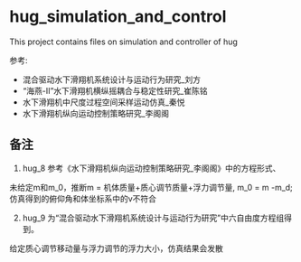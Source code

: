 # hug_simulation_and_control

This project contains files on  simulation and controller of hug

参考:

+ 混合驱动水下滑翔机系统设计与运动行为研究_刘方
+ “海燕-Ⅱ”水下滑翔机横纵摇耦合与稳定性研究_崔陈铭
+ 水下滑翔机中尺度过程空间采样运动仿真_秦悦
+ 水下滑翔机纵向运动控制策略研究_李阁阁

## 备注

1. hug_8 参考《水下滑翔机纵向运动控制策略研究_李阁阁》中的方程形式、

未给定m和m_0，推断m = 机体质量+质心调节质量+浮力调节量, m_0 = m -m_d;仿真得到的俯仰角和体坐标系中的v不符合

2. hug_9 为“混合驱动水下滑翔机系统设计与运动行为研究”中六自由度方程组得到。

给定质心调节移动量与浮力调节的浮力大小，仿真结果会发散